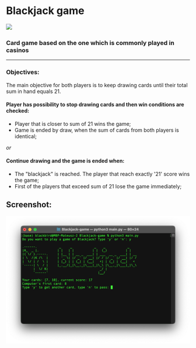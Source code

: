 # **Blackjack game**

[![](https://img.shields.io/badge/python-3.7%2B-informational)](https://www.python.org/downloads/release/python-370/)

### Card game based on the one which is commonly played in casinos

---

### Objectives:

The main objective for both players is to keep drawing cards until their total sum in hand equals 21.

#### Player has possibility to stop drawing cards and then win conditions are checked:

- Player that is closer to sum of 21 wins the game;
- Game is ended by draw, when the sum of cards from both players is identical;

_or_

#### Continue drawing and the game is ended when:

- The "blackjack" is reached. The player that reach exactly '21' score wins the game;
- First of the players that exceed sum of 21 lose the game immediately;

## Screenshot:

![](screenshot.png)
